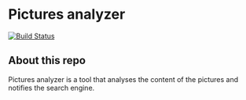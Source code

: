 # Pictures analyzer

[![Build Status](https://travis-ci.org/jcraftsman/pictures-analyzer-java.svg?branch=master)](https://travis-ci.org/jcraftsman/pictures-analyzer-java)

## About this repo

Pictures analyzer is a tool that analyses the content of the pictures and notifies the search engine.
